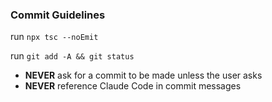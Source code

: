 ### Commit Guidelines

run `npx tsc --noEmit`
<!-- run `npm run test` -->
run `git add -A && git status`

- **NEVER** ask for a commit to be made unless the user asks
- **NEVER** reference Claude Code in commit messages
